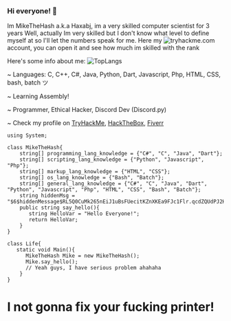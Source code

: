 ### Hi everyone! 👋
Im MikeTheHash a.k.a Haxabj, im a very skilled computer scientist for 3 years
Well, actually Im very skilled but I don't know what level to define myself at so I'll let the numbers speak for me.
Here my ![tryhackme.com](https://tryhackme.com/p/MikeTheHash) account, you can open it and see how much im skilled with the rank

Here's some info about me:
![TopLangs](https://github-readme-stats.vercel.app/api/top-langs/?username=MikeTheHash&exclude_repo)

~ Languages: C, C++, C#, Java, Python, Dart, Javascript, Php, HTML, CSS, bash, batch ツ

~ Learning Assembly!

~ Programmer, Ethical Hacker, Discord Dev (Discord.py)

~ Check my profile on [TryHackMe](https://tryhackme.com/p/MikeTheHash), [HackTheBox](https://app.hackthebox.com/users/584106), [Fiverr](https://www.fiverr.com/haxabj?public_mode=true)

    using System;

    class MikeTheHash{
        string[] programming_lang_knowledge = {"C#", "C", "Java", "Dart"};
        string[] scripting_lang_knowledge = {"Python", "Javascript", "Php"};
        string[] markup_lang_knowledge = {"HTML", "CSS"};
        string[] os_lang_knowledge = {"Bash", "Batch"};
        string[] general_lang_knowledge = {"C#", "C", "Java", "Dart", "Python", "Javascript", "Php", "HTML", "CSS", "Bash", "Batch"};
        string hiddenMsg = "$6$hiddenMessage$RL5Q0CuMk265nEiJ1uBsFUecitKZnXKEa9FJc1Flr.qcdZQUdPJ2HUIgdyevJGDo4fJmqxnTyvkcr4HuFuLY0.";
        public string say_hello(){
           string HelloVar = "Hello Everyone!";
           return HelloVar;
        }
    }

    class Life{
       static void Main(){
          MikeTheHash Mike = new MikeTheHash();
          Mike.say_hello();
          // Yeah guys, I have serious problem ahahaha
        }
    }
# I not gonna fix your fucking printer! 

